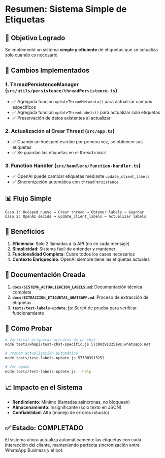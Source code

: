 # Resumen: Sistema Simple de Etiquetas

## 🎯 Objetivo Logrado
Se implementó un sistema **simple y eficiente** de etiquetas que se actualiza solo cuando es necesario.

## 🔧 Cambios Implementados

### 1. **ThreadPersistenceManager** (`src/utils/persistence/threadPersistence.ts`)
- ✅ Agregada función `updateThreadMetadata()` para actualizar campos específicos
- ✅ Agregada función `updateThreadLabels()` para actualizar solo etiquetas
- ✅ Preservación de datos existentes al actualizar

### 2. **Actualización al Crear Thread** (`src/app.ts`)
- ✅ Cuando un huésped escribe por primera vez, se obtienen sus etiquetas
- ✅ Se guardan las etiquetas en el thread inicial

### 3. **Function Handler** (`src/handlers/function-handler.ts`)
- ✅ OpenAI puede cambiar etiquetas mediante `update_client_labels`
- ✅ Sincronización automática con `threadPersistence`

## 📊 Flujo Simple

```
Caso 1: Huésped nuevo → Crear thread → Obtener labels → Guardar
Caso 2: OpenAI decide → update_client_labels → Actualizar labels
```

## 🚀 Beneficios

1. **Eficiencia**: Solo 2 llamadas a la API (no en cada mensaje)
2. **Simplicidad**: Sistema fácil de entender y mantener
3. **Funcionalidad Completa**: Cubre todos los casos necesarios
4. **Contexto Enriquecido**: OpenAI siempre tiene las etiquetas actuales

## 📝 Documentación Creada

1. **`docs/SISTEMA_ACTUALIZACION_LABELS.md`**: Documentación técnica completa
2. **`docs/EXTRACCION_ETIQUETAS_WHATSAPP.md`**: Proceso de extracción de etiquetas
3. **`tests/test-labels-update.js`**: Script de prueba para verificar funcionamiento

## 🧪 Cómo Probar

```bash
# Verificar etiquetas actuales de un chat
node tests/whapi/test-chat-specific.js 573003913251@s.whatsapp.net

# Probar actualización automática
node tests/test-labels-update.js 573003913251

# Ver ayuda
node tests/test-labels-update.js --help
```

## 📈 Impacto en el Sistema

- **Rendimiento**: Mínimo (llamadas asíncronas, no bloquean)
- **Almacenamiento**: Insignificante (solo texto en JSON)
- **Confiabilidad**: Alta (manejo de errores robusto)

## ✅ Estado: COMPLETADO

El sistema ahora actualiza automáticamente las etiquetas con cada interacción del cliente, manteniendo perfecta sincronización entre WhatsApp Business y el bot. 